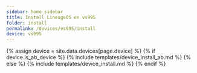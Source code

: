 ```yaml
---
sidebar: home_sidebar
title: Install LineageOS on vs995
folder: install
permalink: /devices/vs995/install
device: vs995
---
```

{% assign device = site.data.devices[page.device] %}
{% if device.is_ab_device %}
{% include templates/device_install_ab.md %}
{% else %}
{% include templates/device_install.md %}
{% endif %}
